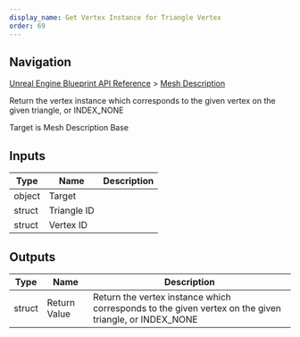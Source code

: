 ```yaml
---
display_name: Get Vertex Instance for Triangle Vertex
order: 69
---
```

## Navigation

[Unreal Engine Blueprint API Reference](https://dev.epicgames.com/documentation/en-us/unreal-engine/BlueprintAPI) > [Mesh Description](https://dev.epicgames.com/documentation/en-us/unreal-engine/BlueprintAPI/MeshDescription)

Return the vertex instance which corresponds to the given vertex on the given triangle, or INDEX_NONE

Target is Mesh Description Base

## Inputs

| Type | Name | Description |
| --- | --- | --- |
| object | Target |  |
| struct | Triangle ID |  |
| struct | Vertex ID |  |

## Outputs

| Type | Name | Description |
| --- | --- | --- |
| struct | Return Value | Return the vertex instance which corresponds to the given vertex on the given triangle, or INDEX_NONE |
